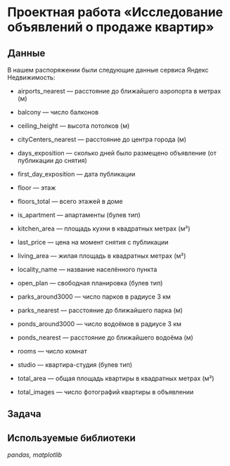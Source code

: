 # Проектная работа «Исследование объявлений о продаже квартир»


## Данные

В нашем распоряжении были следующие данные сервиса Яндекс Недвижимость:

* airports_nearest — расстояние до ближайшего аэропорта в метрах (м)

* balcony — число балконов

* ceiling_height — высота потолков (м)

* cityCenters_nearest — расстояние до центра города (м)

* days_exposition — сколько дней было размещено объявление (от публикации до снятия)

* first_day_exposition — дата публикации

* floor — этаж

* floors_total — всего этажей в доме

* is_apartment — апартаменты (булев тип)

* kitchen_area — площадь кухни в квадратных метрах (м²)

* last_price — цена на момент снятия с публикации

* living_area — жилая площадь в квадратных метрах (м²)

* locality_name — название населённого пункта

* open_plan — свободная планировка (булев тип)

* parks_around3000 — число парков в радиусе 3 км

* parks_nearest — расстояние до ближайшего парка (м)

* ponds_around3000 — число водоёмов в радиусе 3 км

* ponds_nearest — расстояние до ближайшего водоёма (м)

* rooms — число комнат

* studio — квартира-студия (булев тип)

* total_area — общая площадь квартиры в квадратных метрах (м²)

* total_images — число фотографий квартиры в объявлении

## Задача


## Используемые библиотеки

*pandas, matplotlib*
